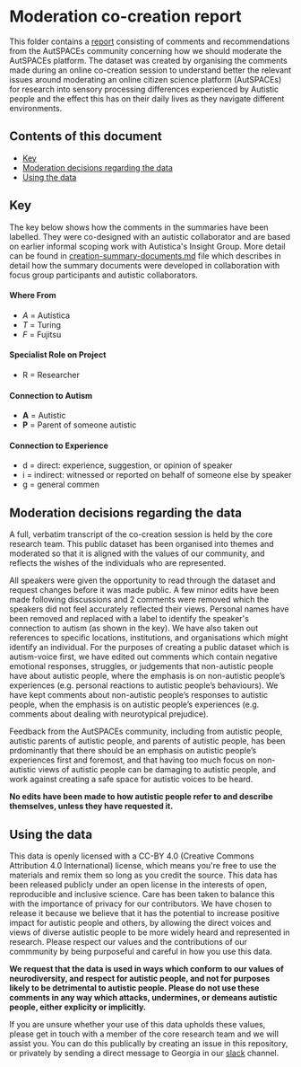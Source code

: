 # Moderation co-creation report

This folder contains a [report](https://github.com/alan-turing-institute/AutisticaCitizenScience/tree/master/community-recommendations/moderation-co-creation) consisting of comments and recommendations from the AutSPACEs community concerning how we should moderate the AutSPACEs platform.
The dataset was created by organising the comments made during an online co-creation session to understand better the relevant issues around moderating an online citizen science platform (AutSPACEs) for research into sensory processing differences experienced by Autistic people and the effect this has on their daily lives as they navigate different environments.

## Contents of this document

* [Key](#key)
* [Moderation decisions regarding the data](#moderation-decisions-regarding-the-data)
* [Using the data](#using-the-data)

## Key

The key below shows how the comments in the summaries have been labelled.
They were co-designed with an autistic collaborator and are based on earlier informal scoping work with Autistica's Insight Group.
More detail can be found in [creation-summary-documents.md](creation-summary-documents.md) file which describes in detail how the summary documents were developed in collaboration with focus group participants and autistic collaborators.

#### Where From

* *A* = Autistica
* *T* = Turing
* *F* = Fujitsu

#### Specialist Role on Project

* R = Researcher

#### Connection to Autism

* **A** = Autistic
* **P** = Parent of someone autistic

#### Connection to Experience

* d = direct: experience, suggestion, or opinion of speaker
* i = indirect: witnessed or reported on behalf of someone else by speaker
* g = general commen

## Moderation decisions regarding the data

A full, verbatim transcript of the co-creation session is held by the core research team.
This public dataset has been organised into themes and moderated so that it is aligned with the values of our community, and reflects the wishes of the individuals who are represented. 

All speakers were given the opportunity to read through the dataset and request changes before it was made public. A few minor edits have been made following discussions and 2 comments were removed which the speakers did not feel accurately reflected their views. 
Personal names have been removed and replaced with a label to identify the speaker's connection to autism (as shown in the key). 
We have also taken out references to specific locations, institutions, and organisations which might identify an individual. 
For the purposes of creating a public dataset which is autism-voice first, we have edited out comments which contain negative emotional responses, struggles, or judgements that non-autistic people have about autistic people, where the emphasis is on non-autistic people’s experiences (e.g. personal reactions to autistic people’s behaviours). 
We have kept comments about non-autistic people’s responses to autistic people, when the emphasis is on autistic people’s experiences (e.g. comments about dealing with neurotypical prejudice). 

Feedback from the AutSPACEs community, including from autistic people, autistic parents of autistic people, and parents of autistic people, has been prdominantly that there should be an emphasis on autistic people’s experiences first and foremost, and that having too much focus on non-autistic views of autistic people can be damaging to autistic people, and work against creating a safe space for autistic voices to be heard.

**No edits have been made to how autistic people refer to and describe themselves, unless they have requested it.**

## Using the data

This data is openly licensed with a CC-BY 4.0 (Creative Commons Attribution 4.0 International) license, which means you're free to use the materials and remix them so long as you credit the source.
This data has been released publicly under an open license in the interests of open, reproducible and inclusive science. 
Care has been taken to balance this with the importance of privacy for our contributors.
We have chosen to release it because we believe that it has the potential to increase positive impact for autistic people and others, by allowing the direct voices and views of diverse autistic people to be more widely heard and represented in research. 
Please respect our values and the contributions of our commmunity by being purposeful and careful in how you use this data.

**We request that the data is used in ways which conform to our values of neurodiversity, and respect for autistic people, and not for purposes likely to be detrimental to autistic people. Please do not use these comments in any way which attacks, undermines, or demeans autistic people, either explicity or implicitly.**

If you are unsure whether your use of this data upholds these values, please get in touch with a member of the core research team and we will assist you. 
You can do this publically by creating an issue in this repository, or privately by sending a direct message to Georgia in our [slack](https://slackin.openhumans.org/) channel.
